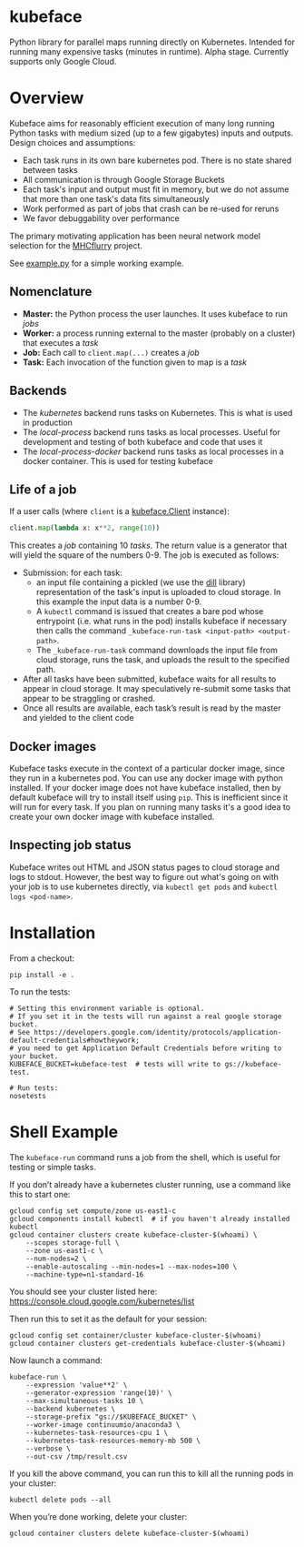 kubeface
========

Python library for parallel maps running directly on Kubernetes. Intended for running many expensive tasks (minutes in runtime). Alpha stage. Currently supports only Google Cloud.

Overview
========

Kubeface aims for reasonably efficient execution of many long running Python tasks with medium sized (up to a few gigabytes) inputs and outputs. Design choices and assumptions:

* Each task runs in its own bare kubernetes pod. There is no state shared between tasks
* All communication is through Google Storage Buckets
* Each task's input and output must fit in memory, but we do not assume that more than one task's data fits simultaneously
* Work performed as part of jobs that crash can be re-used for reruns
* We favor debuggability over performance

The primary motivating application has been neural network model selection for the [MHCflurry](https://github.com/hammerlab/mhcflurry) project.

See [example.py](example.py) for a simple working example.

Nomenclature
-------------

* **Master:** the Python process the user launches. It uses kubeface to run *jobs*
* **Worker:** a process running external to the master (probably on a cluster) that executes a *task*
* **Job:** Each call to `client.map(...)` creates a *job*
* **Task:** Each invocation of the function given to map is a *task*

Backends
-------------

* The *kubernetes* backend runs tasks on Kubernetes. This is what is used in production
* The *local-process* backend runs tasks as local processes. Useful for development and testing of both kubeface and code that uses it
* The *local-process-docker* backend runs tasks as local processes in a docker container. This is used for testing kubeface


Life of a job
-------------

If a user calls (where `client` is a [kubeface.Client](kubeface/client.py) instance):

```py
client.map(lambda x: x**2, range(10))
```

This creates a *job* containing 10 *tasks*. The return value is a generator that will yield the square of the numbers 0-9. The job is executed as follows:

* Submission: for each task:
  * an input file containing a pickled (we use the [dill](https://github.com/uqfoundation/dill) library) representation of the task's input is uploaded to cloud storage. In this example the input data is a number 0-9.
  * A `kubectl` command is issued that creates a bare pod whose entrypoint (i.e. what runs in the pod) installs kubeface if necessary then calls the command `_kubeface-run-task <input-path> <output-path>`.
  * The `_kubeface-run-task` command downloads the input file from cloud storage, runs the task, and uploads the result to the specified path.
* After all tasks have been submitted, kubeface waits for all results to appear in cloud storage. It may speculatively re-submit some tasks that appear to be straggling or crashed.
* Once all results are available, each task’s result is read by the master and yielded to the client code


Docker images
-------------

Kubeface tasks execute in the context of a particular docker image, since they run in a kubernetes pod. You can use any docker image with python installed. If your docker image does not have kubeface installed, then by default kubeface will try to install itself using `pip`. This is inefficient since it will run for every task. If you plan on running many tasks it's a good idea to create your own docker image with kubeface installed.

Inspecting job status
----------------------
Kubeface writes out HTML and JSON status pages to cloud storage and logs to stdout. However, the best way to figure out what's going on with your job is to use kubernetes directly, via `kubectl get pods` and `kubectl logs <pod-name>`.


Installation
============

From a checkout:

    pip install -e .

To run the tests:

    # Setting this environment variable is optional.
    # If you set it in the tests will run against a real google storage bucket.
    # See https://developers.google.com/identity/protocols/application-default-credentials#howtheywork;
    # you need to get Application Default Credentials before writing to your bucket.
    KUBEFACE_BUCKET=kubeface-test  # tests will write to gs://kubeface-test.

    # Run tests:
    nosetests

Shell Example
=============

The `kubeface-run` command runs a job from the shell, which is useful for testing or simple tasks.

If you don’t already have a kubernetes cluster running, use a command like this to start one:

    gcloud config set compute/zone us-east1-c
    gcloud components install kubectl  # if you haven't already installed kubectl
    gcloud container clusters create kubeface-cluster-$(whoami) \
        --scopes storage-full \
        --zone us-east1-c \
        --num-nodes=2 \
        --enable-autoscaling --min-nodes=1 --max-nodes=100 \
        --machine-type=n1-standard-16

You should see your cluster listed here: <https://console.cloud.google.com/kubernetes/list>

Then run this to set it as the default for your session:

    gcloud config set container/cluster kubeface-cluster-$(whoami)
    gcloud container clusters get-credentials kubeface-cluster-$(whoami)

Now launch a command:

    kubeface-run \
        --expression 'value**2' \
        --generator-expression 'range(10)' \
        --max-simultaneous-tasks 10 \
        --backend kubernetes \
        --storage-prefix "gs://$KUBEFACE_BUCKET" \
        --worker-image continuumio/anaconda3 \
        --kubernetes-task-resources-cpu 1 \
        --kubernetes-task-resources-memory-mb 500 \
        --verbose \
        --out-csv /tmp/result.csv

If you kill the above command, you can run this to kill all the running pods in your cluster:

    kubectl delete pods --all

When you’re done working, delete your cluster:

    gcloud container clusters delete kubeface-cluster-$(whoami)

